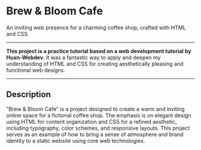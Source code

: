 # Brew & Bloom Cafe

An inviting web presence for a charming coffee shop, crafted with HTML and CSS.

---

**This project is a practice tutorial based on a web development tutorial by Huxn-Webdev.** It was a fantastic way to apply and deepen my understanding of HTML and CSS for creating aesthetically pleasing and functional web designs.

---

## Description

"Brew & Bloom Cafe" is a project designed to create a warm and inviting online space for a fictional coffee shop. The emphasis is on elegant design using HTML for content organization and CSS for a refined aesthetic, including typography, color schemes, and responsive layouts. This project serves as an example of how to bring a sense of atmosphere and brand identity to a static website using core web technologies.
